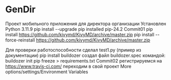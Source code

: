 # GenDir
Проект мобильного приложения для директора организации
Установлен Python 3.11.9
pip install --upgrade pip
installed pip-24.2
Commit01
pip install https://github.com/kivymd/KivyMD/archive/master.zip
pip install --force-reinstall https://github.com/kivymd/KivyMD/archive/master.zip

Для проверки работоспособности сделал test1.py (пример из документации) 
pip install buildozer
создал файл buildozer.spec командой:
buildozer init
pip freeze > requirements.txt
Commit02
регистрируемся на https://www.travis-ci.com/
переходим в свой проект More options/settings/Environment Variables
